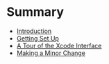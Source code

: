 # Summary

* [Introduction](README.md)
* [Getting Set Up](chapter1.md)
* [A Tour of the Xcode Interface](making-a-minor-change.md)
* [Making a Minor Change](making-a-minor-change.md)

